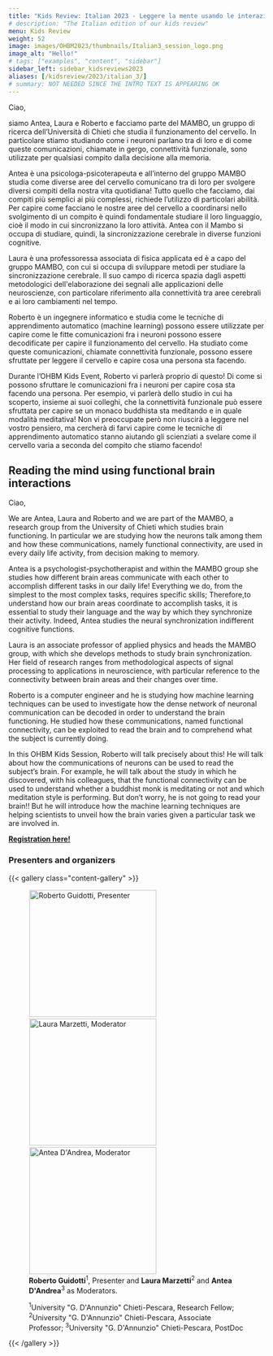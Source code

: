 ```yaml
---
title: "Kids Review: Italian 2023 - Leggere la mente usando le interazioni cerebrali funzionali"
# description: "The Italian edition of our kids review"
menu: Kids Review
weight: 52
image: images/OHBM2023/thumbnails/Italian3_session_logo.png
image_alt: "Hello!"
# tags: ["examples", "content", "sidebar"]
sidebar_left: sidebar_kidsreviews2023
aliases: [/kidsreview/2023/italian_3/]
# summary: NOT NEEDED SINCE THE INTRO TEXT IS APPEARING OK
---
```


Ciao,  
  
siamo Antea, Laura e Roberto e facciamo parte del MAMBO, un gruppo di ricerca dell’Università di Chieti che studia il funzionamento del cervello.
In particolare stiamo studiando come i neuroni parlano tra di loro e di come queste comunicazioni, chiamate in gergo, connettività funzionale, sono utilizzate per qualsiasi compito dalla decisione alla memoria.  
  
Antea è una psicologa-psicoterapeuta e all’interno del gruppo MAMBO studia come diverse aree del cervello comunicano tra di loro per svolgere diversi compiti della nostra vita quotidiana! Tutto quello che facciamo, dai compiti più semplici ai più complessi, richiede l’utilizzo di particolari abilità. Per capire come facciano le nostre aree del cervello a coordinarsi nello svolgimento di un compito è quindi fondamentale studiare il loro linguaggio, cioè il modo in cui sincronizzano la loro attività. Antea con il Mambo si occupa di studiare, quindi, la sincronizzazione cerebrale in diverse funzioni cognitive.  
  
Laura è una professoressa associata di fisica applicata ed è a capo del gruppo MAMBO, con cui si occupa di sviluppare metodi per studiare la sincronizzazione cerebrale. 
Il suo campo di ricerca spazia dagli aspetti metodologici dell'elaborazione dei segnali alle applicazioni delle neuroscienze, con particolare riferimento alla connettività tra aree cerebrali e ai loro cambiamenti nel tempo.  
  
Roberto è un ingegnere informatico e studia come le tecniche di apprendimento automatico (machine learning) possono essere utilizzate per capire come le fitte comunicazioni fra i neuroni possono essere decodificate per capire il funzionamento del cervello. Ha studiato come queste comunicazioni, chiamate connettività funzionale, possono essere sfruttate per leggere il cervello e capire cosa una persona sta facendo.  
  
Durante l’OHBM Kids Event, Roberto vi parlerà proprio di questo! Di come si possono sfruttare le comunicazioni fra i neuroni per capire cosa sta facendo una persona. Per esempio, vi parlerà dello studio in cui ha scoperto, insieme ai suoi colleghi, che la connettività funzionale può essere sfruttata per capire se un monaco buddhista sta meditando e in quale modalità meditativa!
Non vi preoccupate però non riuscirà a leggere nel vostro pensiero, ma cercherà di farvi capire come le tecniche di apprendimento automatico stanno aiutando gli scienziati a svelare come il cervello varia a seconda del compito che stiamo facendo!

## Reading the mind using functional brain interactions

Ciao,  
  
We are Antea, Laura and Roberto and we are part of the MAMBO, a research group from the University of Chieti which studies brain functioning. In particular we are studying how the neurons talk among them and how these communications, namely functional connectivity, are used in every daily life activity, from decision making to memory.  
  
Antea is a psychologist-psychotherapist and within the  MAMBO group she studies how different brain areas communicate with each other to accomplish different tasks in our daily life! Everything we do, from the simplest to the most complex tasks, requires specific skills; Therefore,to understand how our brain areas coordinate to accomplish tasks, it is essential to study their language and the way by  which they synchronize their activity.
Indeed, Antea studies the neural synchronization indifferent cognitive functions.  
  
Laura is an associate professor of applied physics and heads the MAMBO group, with which she develops methods to study brain synchronization. Her field of research ranges from methodological aspects of signal processing to applications in neuroscience, with particular reference to the connectivity between brain areas and their changes over time.  
  
Roberto is a computer engineer and he is studying how machine learning techniques can be used to investigate how the dense network of neuronal communication can be decoded in order to understand the brain functioning. He studied how these communications, named functional connectivity, can be exploited to read the brain and to comprehend what the subject is currently doing.  
  
In this OHBM Kids Session, Roberto will talk precisely about this! He will talk about how the communications of neurons can be used to read the subject’s brain. For example, he will talk about the study in which he discovered, with his colleagues, that the functional connectivity can be used to understand whether a buddhist monk is meditating or not and which meditation style is performing.
But don’t worry, he is not going to read your brain!! But he will introduce how the machine learning techniques are helping scientists to unveil how the brain varies given a particular task we are involved in.

**[Registration here!](https://docs.google.com/forms/d/e/1FAIpQLScxnEIDJFVPkoorq2nQXL1MUthqzXDzoQDTHo-Sr79OeRKhfA/viewform?usp=sf_link)**

### Presenters and organizers

{{< gallery class="content-gallery" >}}
    <figure> 
            <img style="margin: 0.1em 0.1em 0.1em 0.1em" src="/images/OHBM2023/kidsreview_2023/italian_Guidotti/RobertoGuidotti_Photo.jpg" alt="Roberto Guidotti, Presenter" width="250">
            <img style="margin: 0.1em 0.1em 0.1em 0.1em" src="/images/OHBM2023/kidsreview_2023/italian_Guidotti/LauraMarzetti_Photo.jpg" alt="Laura Marzetti, Moderator" width="250">
            <img style="margin: 0.1em 0.1em 0.1em 0.1em" src="/images/OHBM2023/kidsreview_2023/italian_Guidotti/AnteaDAndrea_Photo.jpg" alt="Antea D'Andrea, Moderator" width="250">
        <figcaption>
            <b>Roberto Guidotti</b><sup>1</sup>, Presenter and <b>Laura Marzetti</b><sup>2</sup> and <b>Antea D'Andrea</b><sup>3</sup> as Moderators.
            <span style="font-size: 14px">
                <p><sup>1</sup>University "G. D'Annunzio" Chieti-Pescara, Research Fellow; <sup>2</sup>University "G. D'Annunzio" Chieti-Pescara, Associate Professor; <sup>3</sup>University "G. D'Annunzio" Chieti-Pescara, PostDoc</p>
            </span>
        </figcaption>
    </figure>
{{< /gallery >}}

<!-- Youtube link, example https://www.youtube.com/watch?v=w7Ft2ymGmfc
{{< youtube w7Ft2ymGmfc >}}
-->
